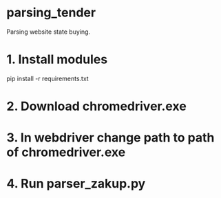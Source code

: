 # parsing_tender
Parsing website state buying.

# 1. Install modules
pip install -r requirements.txt

# 2. Download chromedriver.exe

# 3. In webdriver change path to path of chromedriver.exe

# 4. Run parser_zakup.py